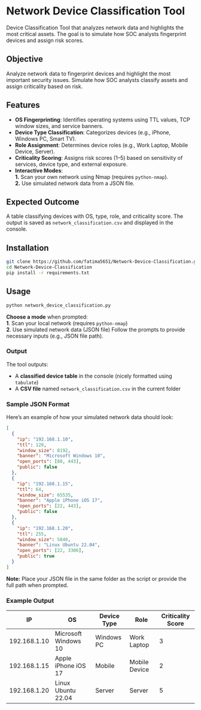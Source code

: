 # Network Device Classification Tool

Device Classification Tool that analyzes network data and highlights the most critical assets. The goal is to simulate how SOC analysts fingerprint devices and assign risk scores.

## Objective
Analyze network data to fingerprint devices and highlight the most important security issues. Simulate how SOC analysts classify assets and assign criticality based on risk.

## Features

- **OS Fingerprinting**: Identifies operating systems using TTL values, TCP window sizes, and service banners.  
- **Device Type Classification**: Categorizes devices (e.g., iPhone, Windows PC, Smart TV).  
- **Role Assignment**: Determines device roles (e.g., Work Laptop, Mobile Device, Server).  
- **Criticality Scoring**: Assigns risk scores (1–5) based on sensitivity of services, device type, and external exposure.  
- **Interactive Modes**:  
    **1.** Scan your own network using Nmap (requires `python-nmap`).  
    **2.** Use simulated network data from a JSON file.

## Expected Outcome
A table classifying devices with OS, type, role, and criticality score. The output is saved as `network_classification.csv` and displayed in the console.

## Installation

```bash
git clone https://github.com/fatima5651/Network-Device-Classification.git
cd Network-Device-Classification
pip install -r requirements.txt
```
## Usage
```bash
python network_device_classification.py
```
**Choose a mode** when prompted:  
       **1**. Scan your local network (requires `python-nmap`)  
       **2**. Use simulated network data (JSON file)
Follow the prompts to provide necessary inputs (e.g., JSON file path).

### Output

The tool outputs:

- A **classified device table** in the console (nicely formatted using `tabulate`)  
- A **CSV file** named `network_classification.csv` in the current folder

### Sample JSON Format

Here’s an example of how your simulated network data should look:

```json
[
  {
    "ip": "192.168.1.10",
    "ttl": 128,
    "window_size": 8192,
    "banner": "Microsoft Windows 10",
    "open_ports": [80, 443],
    "public": false
  },
  {
    "ip": "192.168.1.15",
    "ttl": 64,
    "window_size": 65535,
    "banner": "Apple iPhone iOS 17",
    "open_ports": [22, 443],
    "public": false
  },
  {
    "ip": "192.168.1.20",
    "ttl": 255,
    "window_size": 5840,
    "banner": "Linux Ubuntu 22.04",
    "open_ports": [22, 3306],
    "public": true
  }
]
```
**Note:** Place your JSON file in the same folder as the script or provide the full path when prompted.
### Example Output

| IP           | OS                   | Device Type | Role          | Criticality Score |
|--------------|----------------------|-------------|---------------|-------------------|
| 192.168.1.10 | Microsoft Windows 10 | Windows PC  | Work Laptop   | 3                 |
| 192.168.1.15 | Apple iPhone iOS 17  | Mobile      | Mobile Device | 2                 |
| 192.168.1.20 | Linux Ubuntu 22.04   | Server      | Server        | 5                 |

